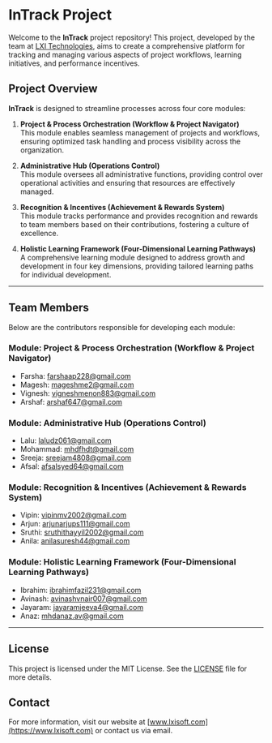 # InTrack Project

Welcome to the **InTrack** project repository! This project, developed by the team at [LXI Technologies](https://www.lxisoft.com), aims to create a comprehensive platform for tracking and managing various aspects of project workflows, learning initiatives, and performance incentives.

## Project Overview

**InTrack** is designed to streamline processes across four core modules:

1. **Project & Process Orchestration (Workflow & Project Navigator)**  
   This module enables seamless management of projects and workflows, ensuring optimized task handling and process visibility across the organization.

2. **Administrative Hub (Operations Control)**  
   This module oversees all administrative functions, providing control over operational activities and ensuring that resources are effectively managed.

3. **Recognition & Incentives (Achievement & Rewards System)**  
   This module tracks performance and provides recognition and rewards to team members based on their contributions, fostering a culture of excellence.

4. **Holistic Learning Framework (Four-Dimensional Learning Pathways)**  
   A comprehensive learning module designed to address growth and development in four key dimensions, providing tailored learning paths for individual development.

---

## Team Members

Below are the contributors responsible for developing each module:

### Module: Project & Process Orchestration (Workflow & Project Navigator)
- Farsha: [farshaap228@gmail.com](mailto:farshaap228@gmail.com)
- Magesh: [mageshme2@gmail.com](mailto:mageshme2@gmail.com)
- Vignesh: [vigneshmenon883@gmail.com](mailto:vigneshmenon883@gmail.com)
- Arshaf: [arshaf647@gmail.com](mailto:arshaf647@gmail.com)

### Module: Administrative Hub (Operations Control)
- Lalu: [laludz061@gmail.com](mailto:laludz061@gmail.com)
- Mohammad: [mhdfhdt@gmail.com](mailto:mhdfhdt@gmail.com)
- Sreeja: [sreejam4808@gmail.com](mailto:sreejam4808@gmail.com)
- Afsal: [afsalsyed64@gmail.com](mailto:afsalsyed64@gmail.com)

### Module: Recognition & Incentives (Achievement & Rewards System)
- Vipin: [vipinmv2002@gmail.com](mailto:vipinmv2002@gmail.com)
- Arjun: [arjunarjups111@gmail.com](mailto:arjunarjups111@gmail.com)
- Sruthi: [sruthithayyil2002@gmail.com](mailto:sruthithayyil2002@gmail.com)
- Anila: [anilasuresh44@gmail.com](mailto:anilasuresh44@gmail.com)

### Module: Holistic Learning Framework (Four-Dimensional Learning Pathways)
- Ibrahim: [ibrahimfazil231@gmail.com](mailto:ibrahimfazil231@gmail.com)
- Avinash: [avinashvnair007@gmail.com](mailto:avinashvnair007@gmail.com)
- Jayaram: [jayaramjeeva4@gmail.com](mailto:jayaramjeeva4@gmail.com)
- Anaz: [mhdanaz.av@gmail.com](mailto:mhdanaz.av@gmail.com)

---

## License

This project is licensed under the MIT License. See the [LICENSE](LICENSE) file for more details.

## Contact

For more information, visit our website at [www.lxisoft.com](https://www.lxisoft.com) or contact us via email.
